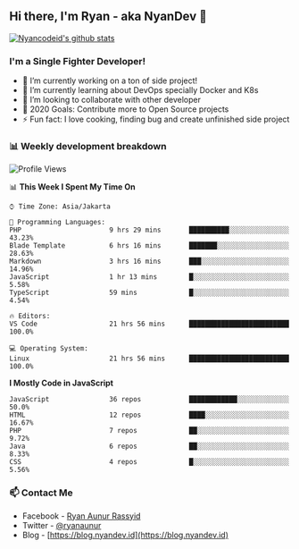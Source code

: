 ## Hi there, I'm Ryan - aka NyanDev 👋

[![Nyancodeid's github stats](https://github-readme-stats.vercel.app/api?username=nyancodeid)](https://github.com/nyancodeid/nyancodeid)

### I'm a Single Fighter Developer!
- 🔭 I’m currently working on a ton of side project!
- 🌱 I’m currently learning about DevOps specially Docker and K8s
- 👯 I’m looking to collaborate with other developer
- 🥅 2020 Goals: Contribute more to Open Source projects
- ⚡ Fun fact: I love cooking, finding bug and create unfinished side project 

### 📊 Weekly development breakdown

<!--START_SECTION:waka-->
![Profile Views](http://img.shields.io/badge/Profile%20Views-30-blue)

📊 **This Week I Spent My Time On** 

```text
⌚︎ Time Zone: Asia/Jakarta

💬 Programming Languages: 
PHP                      9 hrs 29 mins       ██████████░░░░░░░░░░░░░░░   43.23% 
Blade Template           6 hrs 16 mins       ███████░░░░░░░░░░░░░░░░░░   28.63% 
Markdown                 3 hrs 16 mins       ███░░░░░░░░░░░░░░░░░░░░░░   14.96% 
JavaScript               1 hr 13 mins        █░░░░░░░░░░░░░░░░░░░░░░░░   5.58% 
TypeScript               59 mins             █░░░░░░░░░░░░░░░░░░░░░░░░   4.54%

🔥 Editors: 
VS Code                  21 hrs 56 mins      █████████████████████████   100.0%

💻 Operating System: 
Linux                    21 hrs 56 mins      █████████████████████████   100.0%

```

**I Mostly Code in JavaScript** 

```text
JavaScript               36 repos            ████████████░░░░░░░░░░░░░   50.0% 
HTML                     12 repos            ████░░░░░░░░░░░░░░░░░░░░░   16.67% 
PHP                      7 repos             ██░░░░░░░░░░░░░░░░░░░░░░░   9.72% 
Java                     6 repos             ██░░░░░░░░░░░░░░░░░░░░░░░   8.33% 
CSS                      4 repos             █░░░░░░░░░░░░░░░░░░░░░░░░   5.56%

```



<!--END_SECTION:waka-->

### 📫 Contact Me
- Facebook - [Ryan Aunur Rassyid](https://facebook.com/ryan.hac)
- Twitter - [@ryanaunur](https://twitter.com/ryanaunur)
- Blog - [https://blog.nyandev.id](https://blog.nyandev.id)
